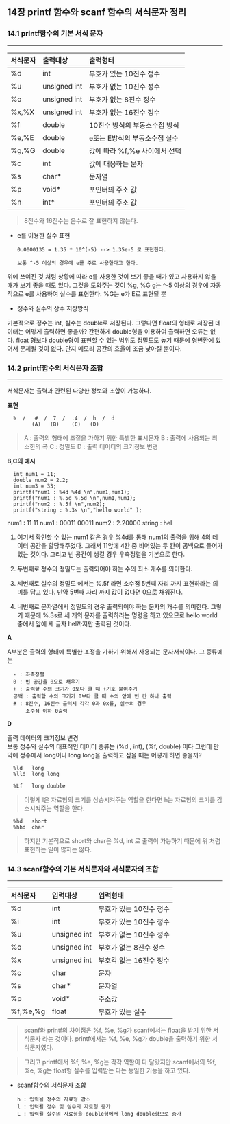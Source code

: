 ## 14장 printf 함수와 scanf 함수의 서식문자 정리

### 14.1 printf함수의 기본 서식 문자
---

| 서식문자     |출력대상     |출력형태     |
| :------------- | :------------- |:------------- |
| %d      |int       |부호가 있는 10진수 정수       |
| %u       |unsigned int       |부호가 없는 10진수 정수       |
| %o       |unsigned int       |부호가 없는 8진수 정수       |
| %x,%X       |unsigned int       |부호가 없는 16진수 정수       |
| %f       |double       |10진수 방식의 부동소수점 방식       |
| %e,%E       |double      |e또는 E방식의 부동소수점 실수       |
| %g,%G       |double       |값에 따라 %f,%e 사이에서 선택       |
| %c       |int       |값에 대응하는 문자       |
| %s       |char*       |문자열       |
| %p       |void*       |포인터의 주소 값       |
| %n       |int*       |포인터의 주소 값       |

> 8진수와 16진수는 음수로 잘 표현하지 않는다.

* e를 이용한 실수 표현

      0.0000135 = 1.35 * 10^(-5) --> 1.35e-5 로 표현한다.

      보통 ^-5 이상의 경우에 e를 주로 사용한다고 한다.

위에 쓰여진 것 처럼 상황에 따라 e를 사용한 것이 보기 좋을 때가 있고 사용하지 않을 때가 보기 좋을 때도 있다. 그것을 도와주는 것이 %g, %G  g는 ^-5 이상의 경우에 자동적으로 e를 사용하여 실수를 표현한다. %G는 e가 E로 표현될 뿐

* 정수와 실수의 상수 저장방식

기본적으로 정수는 int, 실수는 double로 저장된다. 그렇다면 float의 형태로 저장된 데이터는 어떻게 출력하면 좋을까? 간편하게 double형을 이용하여 출력하면 오류는 없다. float 형보다 double형이 표현할 수 있는 범위도 정밀도도 높기 때문에 형변환에 있어서 문제될 것이 없다. 단지 메모리 공간의 효율이 조금 낮아질 뿐이다.

### 14.2 printf함수의 서식문자 조합
---

서식문자는 출력과 관련된 다양한 정보와 조합이 가능하다.

**표현**

      %  /   #  /  7  /  .4  /  h  /  d
            (A)   (B)    (C)   (D)

>   A : 출력의 형태에 조절을 가하기 위한 특별한 표시문자
    B : 출력에 사용되는 최소한의 폭
    C : 정밀도
    D : 출력 데이터의 크기정보 변경

**B,C의 예시**

      int num1 = 11;
      double num2 = 2.2;
      int num3 = 33;
      printf("num1 : %4d %4d \n",num1,num1);
      printf("num1 : %.5d %.5d \n",num1,num1);
      printf("num2 : %.5f \n",num2);
      printf("string : %.3s \n","hello world" );

>
num1 :   11  11
num1 : 00011 00011
num2 : 2.20000
string : hel

1. 여기서 확인할 수 있는 num1 같은 경우 %4d를 통해 num1의 출력을 위해 4의 데이터 공간을 할당해주었다. 그래서 11앞에 4칸 중 비어있는 두 칸이 공백으로 들어가 있는 것이다. 그리고 빈 공간이 생길 경우 우측정렬을 기본으로 한다.

2. 두번째로 정수의 정밀도는 출력되어야 하는 수의 최소 개수를 의미한다.

3. 세번째로 실수의 정밀도 에서는 %.5f 라면 소수점 5번째 자리 까지 표현하라는 의미를 담고 있다. 만약 5번째 자리 까지 값이 없다면 0으로 채워진다.

4. 네번째로 문자열에서 정밀도의 경우 출력되어야 하는 문자의 개수를 의미한다. 그렇기 때문에 %.3s로 세 개의 문자를 출력하라는 명령을 하고 있으므로 hello world 중에서 앞에 세 글자 hel까지만 출력된 것이다.

**A**

A부분은 출력의 형태에 특별한 조정을 가하기 위해서 사용되는
문자서식이다. 그 종류에는

      - : 좌측정렬
      0 : 빈 공간을 0으로 채우기
      + : 출력할 수의 크기가 0보다 클 때 +기호 붙여주기
      공백 : 출력할 수의 크기가 0보다 클 때 수의 앞에 빈 칸 하나 출력
      # : 8진수, 16진수 출력시 각각 0과 0x를, 실수의 경우
          소수점 이하 0출력

**D**

출력 데이터의 크기정보 변경
<br>
보통 정수와 실수의 대표적인 데이터 종류는 (%d , int), (%f, double)
이다 그런데 만약에 정수에서 long이나 long long을 출력하고 싶을 때는
어떻게 하면 좋을까?

      %ld   long
      %lld  long long

      %Lf   long double

> 이렇게 l은 자료형의 크기를 상승시켜주는 역할을 한다면 h는 자료형의 크기를 감소시켜주는 역할을 한다.

      %hd   short
      %hhd  char

> 하지만 기본적으로 short와 char은 %d, int 로 출력이 가능하기 때문에 위 처럼 표현하는 일이 많지는 않다.


### 14.3 scanf함수의 기본 서식문자와 서식문자의 조합
---

| 서식문자     |입력대상     |입력형태     |
| :------------- | :------------- |:------------- |
| %d       | int       |부호가 있는 10진수 정수       |
| %i       | int       |부호가 있는 10진수 정수       |
| %u       | unsigned int       |부호가 없는 10진수 정수       |
| %o       | unsigned int       |부호가 없는 8진수 정수       |
| %x       | unsigned int       |부호각 없는 16진수 정수       |
| %c       | char       |문자       |
| %s       | char*       |문자열       |
| %p       | void*       |주소값       |
| %f,%e,%g       | float       |부호가 있는 실수       |
>    scanf와 printf의 차이점은 %f, %e, %g가 scanf에서는 float을 받기 위한 서식문자 라는 것이다. printf에서는 %f, %e, %g가 double을 출력하기 위한 서식문자였다.

> 그리고 printf에서 %f, %e, %g는 각각 역할이 다 달랐지만 scanf에서의 %f, %e, %g는 float형 실수를 입력받는 다는 동일한 기능을 하고 있다.

* scanf함수의 서식문자 조합

      h : 입력될 정수의 자료형 감소
      l : 입력될 정수 및 실수의 자료형 증가
      L : 입력될 실수의 자료형을 double형에서 long double형으로 증가
